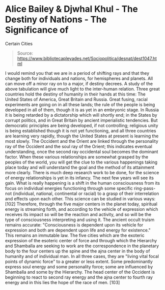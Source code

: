 # Alice Bailey & Djwhal Khul - The Destiny of Nations - The Significance of
Certain Cities

> Source: https://www.bibliotecapleyades.net/Sociopolitica/desnat/dest1047.html

I would
remind you that we are in a period of shifting rays and that they change both for
individuals and nations, for hemispheres and planets. All can move off a minor ray on to a
major, if destiny decrees. A study of the above tabulation will give much light to the
inter-human relation. Three great countries hold the destiny of humanity in their hands at
this time: The United States of America, Great Britain and Russia. Great fusing, racial
experiments are going on in all these lands; the rule of the people is being developed in
all of them, though it is as yet in an embryonic stage. In Russia it is being retarded by
a dictatorship which will shortly end; in the States by corrupt politics, and in Great
Britain by ancient imperialistic tendencies. But democratic principles are being
developed, if not controlling; religious unity is being established though it is not yet
functioning, and all three countries are learning very rapidly, though the United States
at present is learning the most slowly.
The Occident and the Orient are linked through the personality ray of the Occident and
the soul ray of the Orient; this indicates eventual understanding, once the second ray
occidental soul becomes the dominant factor. When these various relationships are somewhat
grasped by the peoples of the world, you will get the clue to the various happenings
taking place today and will understand the goal and the method of its attainment more
clearly. There is much deep research work to be done, for the science of energy
relationships is yet in its infancy.
The next few years will see its gain. What is really happening is a shift in the human
consciousness from its focus on individual energies functioning through some specific
ring-pass-not (individual, national, continental or racial) to a grasp of their
interrelation and effects upon each other. This science can be studied in various ways:
[102]
Therefore,
through the five major centers in the planet today, spiritual energy is streaming forth,
and according to the vehicle of expression which receives its impact so will be the
reaction and activity, and so will be the type of consciousness interpreting and using it.
The ancient occult truism remains accurate: "Consciousness is dependent upon its
vehicle for expression and both are dependent upon life and energy for existence."
This remains an immutable law. The five cities which are the exoteric expression of the
esoteric center of force and through which the Hierarchy and Shamballa are seeking to work
are the correspondence in the planetary body to the four centers up the spine and the ajna
center in the body of humanity and of individual man. In all three cases, they are
"living vital focal points of dynamic force" to a greater or less extent. Some
predominantly express soul energy and some personality force; some are influenced by
Shamballa and some by the Hierarchy. The head center of the Occident is beginning to react
to second ray energy and the ajna center to fourth ray energy and in this lies the hope of
the race of men. [103]
